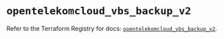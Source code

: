 # `opentelekomcloud_vbs_backup_v2`

Refer to the Terraform Registry for docs: [`opentelekomcloud_vbs_backup_v2`](https://registry.terraform.io/providers/opentelekomcloud/opentelekomcloud/1.36.37/docs/resources/vbs_backup_v2).
